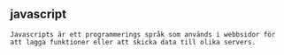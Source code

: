 ## javascript  
``` 
Javascripts är ett programmerings språk som används i webbsidor för att lagga funktioner eller att skicka data till olika servers.
``` 
